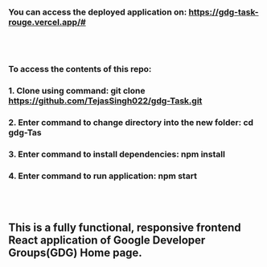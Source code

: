 ### You can access the deployed application on: https://gdg-task-rouge.vercel.app/#
<br></br>
### To access the contents of this repo: 
### 1. Clone using command: git clone https://github.com/TejasSingh022/gdg-Task.git
### 2. Enter command to change directory into the new folder: cd gdg-Tas
### 3. Enter command to install dependencies: npm install
### 4. Enter command to run application: npm start
<br></br>
## This is a fully functional, responsive frontend React application of Google Developer Groups(GDG) Home page. 
